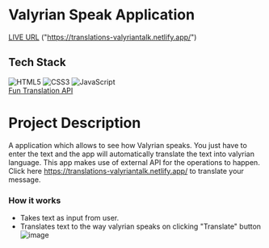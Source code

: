 # Valyrian Speak Application
[LIVE URL](https://translations-valyriantalk.netlify.app/) ("https://translations-valyriantalk.netlify.app/")

## Tech Stack
![HTML5](https://img.shields.io/badge/html5-%23E34F26.svg?style=for-the-badge&logo=html5&logoColor=white)
![CSS3](https://img.shields.io/badge/css3-%231572B6.svg?style=for-the-badge&logo=css3&logoColor=white)
![JavaScript](https://img.shields.io/badge/javascript-%23323330.svg?style=for-the-badge&logo=javascript&logoColor=%23F7DF1E)
</br>
[Fun Translation API](https://api.funtranslations.com/)


# Project Description
A application which allows to see how Valyrian speaks. You just have to enter the text and the app will automatically translate the text into valyrian language. This app makes use of external API for the operations to happen. </br>
Click here https://translations-valyriantalk.netlify.app/ to translate your message.

### How it works
* Takes text as input from user.
* Translates text to the way valyrian speaks on clicking "Translate" button <br/>
![image](https://user-images.githubusercontent.com/54680642/208747766-62a5ea45-0862-45b3-bc0e-8f1e5d263065.png)
